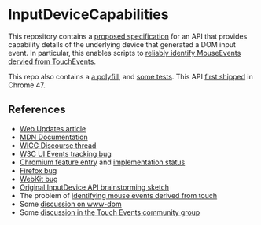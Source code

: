 # InputDeviceCapabilities
This repository contains a [proposed specification](http://WICG.github.io/InputDeviceCapabilities/) for an API that provides capability details of the underlying device that generated a DOM input event.  In particular, this enables scripts to [reliably identify MouseEvents dervied from TouchEvents](https://docs.google.com/document/d/1-ZUtS3knhJP4RbWC74fUZbNp6cbytG6Wen7hewdCtdo/edit).

This repo also contains a [a polyfill](inputdevicecapabilities-polyfill.js), and [some tests](http://WICG.github.io/InputDeviceCapabilities/tests/).  This API [first shipped](https://www.chromestatus.com/features/5681847971348480) in Chrome 47.

## References
* [Web Updates article](https://developers.google.com/web/updates/2015/10/inputdevicecapabilities)
* [MDN Documentation](https://developer.mozilla.org/en-US/docs/Web/API/InputDeviceCapabilities_API)
* [WICG Discourse thread](http://discourse.wicg.io/t/inputdevice-api-for-identifying-mouse-events-derived-from-touch/972/1)
* [W3C UI Events tracking bug](https://www.w3.org/Bugs/Public/show_bug.cgi?id=28938)
* [Chromium feature entry](https://www.chromestatus.com/features/5681847971348480) and [implementation status](https://code.google.com/p/chromium/issues/detail?id=476530)
* [Firefox bug](https://bugzilla.mozilla.org/show_bug.cgi?id=1182609)
* [WebKit bug](https://bugs.webkit.org/show_bug.cgi?id=146848)
* [Original InputDevice API brainstorming sketch](https://docs.google.com/document/d/1WLadG2dn4vlCewOmUtUEoRsThiptC7Ox28CRmYUn8Uw/edit#)
* The problem of [identifying mouse events derived from touch](https://docs.google.com/document/d/1-ZUtS3knhJP4RbWC74fUZbNp6cbytG6Wen7hewdCtdo/edit)
* Some [discussion on www-dom](https://lists.w3.org/Archives/Public/www-dom/2015JanMar/0120.html)
* Some [discussion in the Touch Events community group](http://www.w3.org/2015/03/10-touchevents-minutes.html#item02)
